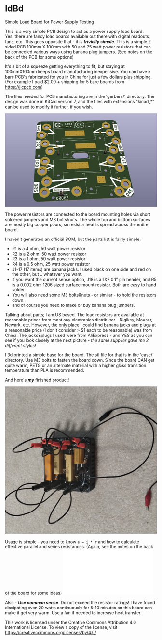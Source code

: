 # ldBd
Simple Load Board for Power Supply Testing

This is a very simple PCB design to act as a power supply load board.  
Yes, there are fancy load boards available out there with digital readouts, fans, etc.
This goes opposite that - it is ***trivially simple***.
This is a simple 2 sided PCB 100mm X 100mm with 50 and 25 watt power resistors that can
be connected various ways using banana plug jumpers.
(See notes on the back of the PCB for some options)

It's a bit of a squeeze getting everything to fit, but staying at 100mmX100mm keeps board manufacturing inexpensive.
You can have 5 bare PCB's fabricated for you in China for just a few dollars plus shipping.
(For example I paid $2.00 + shipping for 5 bare boards from https://jlcpcb.com)

The files needed for PCB manufacturing are in the 'gerbers/'
directory.  The design was done in KiCad version 7, and the files with extensions "kicad_*" can be used to
modify it further, if you wish.

![A View of the Raw Board](doc/ldBd.jpg)

The power resistors are connected to the board mounting holes via short soldered jumpers and M3 bolts/nuts.
The whole top and bottom surfaces are mostly big copper pours, so resistor heat is spread across the entire board.

I haven't generated an official BOM, but the parts list is fairly simple:

- R1 is a 4 ohm, 50 watt power resistor
- R2 is a 2 ohm, 50 watt power resistor
- R3 is a 1 ohm, 50 watt power resistor
- R4 is a 0.5 ohm, 25 watt power resistor
- J1-17 (17 items) are banana jacks. I used black on one side and red on the other, but .. whatever you want.
- If you want the current sense option, J18 is a 1X2 0.1" pin header, and R5 is a 0.002 ohm 1206 sized surface mount resistor. Both are easy to hand solder.
- You will also need some M3 bolts&nuts - or similar - to hold the resistors down.
- and of course you need to make or buy banana plug jumpers.

Talking about parts; I am US based. The load resistors are available at reasonable prices from most any electronics
distributor - Digikey, Mouser, Newark, etc.  However, the only place I could find banana jacks
and plugs at a reasonable price (I don't consider > $1 each to be reasonable) was from China.
The jacks&plugs I used were from AliExpress - and YES as you can see if you look closely at the next picture - 
*the same supplier gave me 2 different styles*!

I 3d printed a simple base for the board.  The stl file for that is in the 'case/' directory. Use M3 bolts to fasten the board down.
Since the board CAN get quite warm, PETG or an alternate material with a higher glass transition temperature than PLA is recommended.

And here's ***my*** finished product!

![Finished ldBd](doc/ldBd-all.jpg)

Usage is simple - you need to know `e = i * r` and how to calculate effective parallel and series resistances.
(Again, see the notes on the back of the board for some ideas)
![back](doc/ldBd-back.pdf) 

Also - ***Use common sense***. Do not exceed the resistor ratings! I have found dissipating even 20 watts continuously
for 5-10 minutes on this board can make it get very warm. Use a fan if needed to increase heat transfer.

This work is licensed under the Creative Commons Attribution 4.0 International License. To view a copy of the license, visit https://creativecommons.org/licenses/by/4.0/
